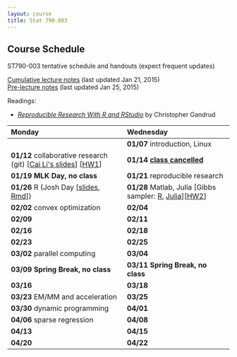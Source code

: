 ```yaml
---
layout: course
title: Stat 790-003
---
```


## Course Schedule

ST790-003 tentative schedule and handouts (expect frequent updates)

[Cumulative lecture notes](http://www.stat.ncsu.edu/people/zhou/courses/st790/ST790-2015-Spring-LecNotes.pdf) (last updated Jan 21, 2015)  
[Pre-lecture notes](rslides-JoshDay-printable.html) (last updated Jan 25, 2015)


Readings:  
* [_Reproducible Research With R and RStudio_](https://github.com/christophergandrud/Rep-Res-Book) by Christopher Gandrud


| Monday | Wednesday |
|:-----------|:------------|
| | **01/07** introduction, Linux |
| **01/12** collaborative research (git) \[[Cai Li's slides](gitslides-CaiLi.pdf)\] \[[HW1](./ST790-2015-HW1.pdf)\] | **01/14** [**class cancelled**](https://www.ncsu.edu/emergency-information/wolfalert-01-14-15.php) |
| **01/19** **MLK Day, no class** | **01/21** reproducible research |
| **01/26** R (Josh Day \[[slides](http://rpubs.com/jtday/st790), [Rmd](./rslides-JoshDay.Rmd)\]) | **01/28** Matlab, Julia \[Gibbs sampler: [R](./gibbs_r.html), [Julia](./gibbs_julia.html)\]\[[HW2](./ST790-2015-HW2.pdf)\] |
| **02/02** convex optimization | **02/04** |
| **02/09** | **02/11** |
| **02/16** | **02/18** |
| **02/23** | **02/25** |
| **03/02** parallel computing | **03/04** |
| **03/09** **Spring Break, no class** | **03/11** **Spring Break, no class** |
| **03/16**  | **03/18** |
| **03/23** EM/MM and acceleration | **03/25** |
| **03/30** dynamic programming | **04/01** |
| **04/06** sparse regression | **04/08** |
| **04/13** | **04/15** |
| **04/20** | **04/22** |
